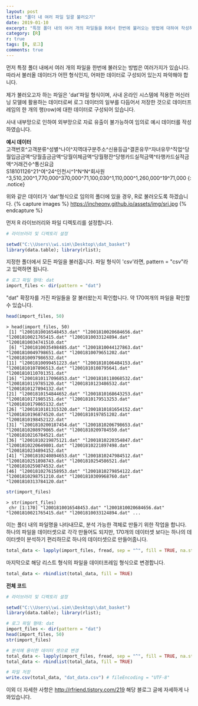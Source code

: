 ```yaml
---
layout: post
title: "폴더 내 여러 파일 일괄 불러오기"
date: 2019-01-10
excerpt: "특정 폴더 내의 여러 개의 파일들을 R에서 한번에 불러오는 방법에 대하여 작성하였습니다."
category: [R]
r: true
tags: [R, 로그]
comments: true
---
```


먼저 특정 폴더 내에서 여러 개의 파일을 한번에 불러오는 방법은 여러가지가 있습니다. 따라서 불러올 데이터가 어떤 형식인지, 어떠한 데이터로 구성되어 있는지 파악해야 합니다.   

제가 불러오고자 하는 파일은 'dat'파일 형식이며, 사내 온라인 시스템에 적용한 머신러닝 모델에 활용하는 데이터로써 로그 데이터의 일부를 다듬어서 저장한 것으로 데이터프레임의 한 개의 행(row)에 대한 데이터로 구성되어 있습니다. 

사내 내부망으로 인하여 외부망으로 자료 유출이 불가능하여 임의로 예시 데이터를 작성하였습니다.

<b>예시 데이터</b><br>
고객번호^고객분류^성별^나이^지역대구분주소^신용등급^결혼유무^자녀유무^직업^당월입금금액^당월출금금액^당월이체금액^당월평잔^당행카드실적금액^타행카드실적금액^거래건수^통신요금 <br>
S18101126^21^여^24^인천시^1^N^N^회사원^3,510,200^1,770,000^370,000^71,100,030^1,110,000^1,260,000^19^71,000
{: .notice}

위와 같은 데이터가 'dat'형식으로 임의의 폴더에 있을 경우, R로 불러오도록 하겠습니다.
{% capture images %}
https://incheony.github.io/assets/img/sri.jpg
{% endcapture %}

먼저 R 라이브러리와 파일 디렉토리를 설정합니다. 
~~~ r
# 라이브러리 및 디렉토리 설정

setwd("C:\\Users\\wi.sim\\Desktop\\dat_basket")
library(data.table); library(rlist);
~~~

지정한 폴더에서 모든 파일을 불러옵니다. 파일 형식이 'csv'라면, pattern = "csv"라고 입력하면 됩니다.
~~~ r
# 로그 파일 형태: dat
import_files <- dir(pattern = "dat") 
~~~

"dat" 확장자를 가진 파일들을 잘 불러왔는지 확인합니다. 약 170여개의 파일을 확인할 수 있습니다.
~~~ r
head(import_files, 50)
~~~
~~~ 
> head(import_files, 50)
 [1] "l2001810016548453.dat" "l2001810020684656.dat" "l2001810021765415.dat" "l2001810033124894.dat" "l2001810034741510.dat"
 [6] "l2001810035498485.dat" "l2001810044127863.dat" "l2001810049798651.dat" "l2001810079651202.dat" "l2001810097986532.dat"
[11] "l2001810099451223.dat" "l2001810106484153.dat" "l2001810107896513.dat" "l2001810108795641.dat" "l2001810110701351.dat"
[16] "l2001810117096853.dat" "l2001810118068532.dat" "l2001810119785120.dat" "l2001810123486532.dat" "l2001810127894132.dat"
[21] "l2001810154844652.dat" "l2001810168643253.dat" "l2001810171985151.dat" "l2001810179513253.dat" "l2001810179865132.dat"
[26] "l2001810181315320.dat" "l2001810181654152.dat" "l2001810196874520.dat" "l2001810197851202.dat" "l2001810198452122.dat"
[31] "l2001810200187454.dat" "l2001810206798653.dat" "l2001810208979865.dat" "l2001810209784550.dat" "l2001810216784521.dat"
[36] "l2001810219875121.dat" "l2001810220354847.dat" "l2001810220649801.dat" "l2001810221897498.dat" "l2001810234894152.dat"
[41] "l2001810240894653.dat" "l2001810247984512.dat" "l2001810251898743.dat" "l2001810254586521.dat" "l2001810259874532.dat"
[46] "l2001810276158953.dat" "l2001810279854122.dat" "l2001810298751210.dat" "l2001810309968760.dat" "l2001810313784120.dat"
~~~
~~~ r
str(import_files)
~~~
~~~ 
> str(import_files)
 chr [1:170] "l2001810016548453.dat" "l2001810020684656.dat" "l2001810021765415.dat" "l2001810033124894.dat" ...
~~~

이는 폴더 내의 파일명을 나타내므로, 분석 가능한 객체로 만들기 위한 작업을 합니다. 하나의 파일을 데이터셋으로 각각 만들어도 되지만, 170개의 데이터셋 보다는 하나의 데이터셋이 분석하기 편리하므로 하나의 데이터셋으로 만들어줍니다. 
~~~ r
total_data <- lapply(import_files, fread, sep = "^", fill = TRUE, na.strings = c("NULL", ""), header = TRUE, encoding = "UTF-8")
~~~
마지막으로 해당 리스트 형식의 파일을 데이터프레임 형식으로 변경합니다.
~~~ r
total_data <- rbindlist(total_data, fill = TRUE)
~~~

<b> 전체 코드 </b>
~~~ r
# 라이브러리 및 디렉토리 설정

setwd("C:\\Users\\wi.sim\\Desktop\\dat_basket")
library(data.table); library(rlist);

# 로그 파일 형태: dat
import_files <- dir(pattern = "dat") 
head(import_files, 50)
str(import_files)

# 분석에 용이한 데이터 셋으로 변경
total_data <- lapply(import_files, fread, sep = "^", fill = TRUE, na.strings = c("NULL", ""), header = TRUE, encoding = "UTF-8")
total_data <- rbindlist(total_data, fill = TRUE)

# 파일 저장
write.csv(total_data, "dat_data.csv") # fileEncoding = "UTF-8"
~~~

이외 더 자세한 사항은 http://rfriend.tistory.com/219 해당 블로그 글에 자세하게 나와있습니다.
